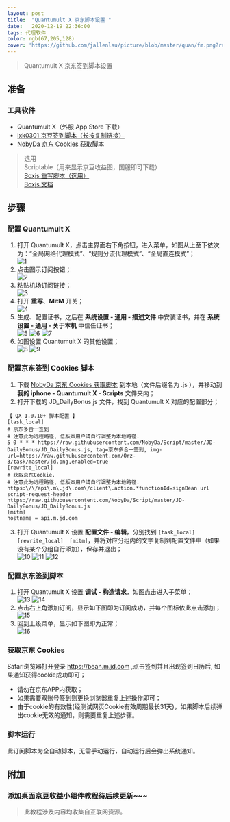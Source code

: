 ```yaml
---
layout: post
title:  "Quantumult X 京东脚本设置 "
date:   2020-12-19 22:36:00
tags: 代理软件
color: rgb(67,205,128)
cover: 'https://github.com/jallenlau/picture/blob/master/quan/fm.png?raw=true'
---
```


> Quantumult X 京东签到脚本设置

## 准备
### 工具软件
- Quantumult X（外服 App Store 下载）
- [lxk0301 京豆签到脚本（长按复制链接）](https://raw.githubusercontent.com/lxk0301/jd_scripts/master/QuantumultX/lxk0301_gallery.json)
- [NobyDa 京东 Cookies 获取脚本](https://github.com/NobyDa/Script/blob/master/JD-DailyBonus/JD_DailyBonus.js)


> 选用  
> Scriptable（用来显示京豆收益图，国服即可下载）  
> [Boxjs 重写脚本（选用）](https://raw.githubusercontent.com/whyour/hundun/master/quanx/whyour.boxjs.json)  
> [Boxjs 文档](https://chavyleung.gitbook.io/boxjs/)  

## 步骤
### 配置 Quantumult X
1. 打开 Quantumult X，点击主界面右下角按钮，进入菜单，如图从上至下依次为：“全局网络代理模式”、“规则分流代理模式”、“全局直连模式”；  
![1](https://github.com/jallenlau/picture/blob/master/quan/1.PNG?raw=true)  
2. 点击图示订阅按钮；  
![2](https://github.com/jallenlau/picture/blob/master/quan/2.PNG?raw=true)  
3. 粘贴机场订阅链接；  
![3](https://github.com/jallenlau/picture/blob/master/quan/3.PNG?raw=true)  
4. 打开 **重写**、**MitM** 开关；  
![4](https://github.com/jallenlau/picture/blob/master/quan/4.PNG?raw=true)
5. 生成、配置证书，之后在 **系统设置 - 通用 - 描述文件** 中安装证书，并在 **系统设置 - 通用 - 关于本机** 中信任证书；    
![5](https://github.com/jallenlau/picture/blob/master/quan/5.PNG?raw=true)
![6](https://github.com/jallenlau/picture/blob/master/quan/6.PNG?raw=true)
![7](https://github.com/jallenlau/picture/blob/master/quan/7.PNG?raw=true)  
6. 如图设置 Quantumult X 的其他设置；  
![8](https://github.com/jallenlau/picture/blob/master/quan/8.PNG?raw=true)
![9](https://github.com/jallenlau/picture/blob/master/quan/9.PNG?raw=true)  

### 配置京东签到 Cookies 脚本
1. 下载 [NobyDa 京东 Cookies 获取脚本](https://github.com/NobyDa/Script/blob/master/JD-DailyBonus/JD_DailyBonus.js) 到本地（文件后缀名为 .js ），并移动到 **我的 iphone - Quantumult X - Scripts** 文件夹内；  
2. 打开下载的 JD_DailyBonus.js 文件，找到 Quantumult X 对应的配置部分；  
```
【 QX 1.0.10+ 脚本配置 】
[task_local]
# 京东多合一签到
# 注意此为远程路径, 低版本用户请自行调整为本地路径.
5 0 * * * https://raw.githubusercontent.com/NobyDa/Script/master/JD-DailyBonus/JD_DailyBonus.js, tag=京东多合一签到, img-url=https://raw.githubusercontent.com/Orz-3/task/master/jd.png,enabled=true
[rewrite_local]
# 获取京东Cookie.
# 注意此为远程路径, 低版本用户请自行调整为本地路径.
https:\/\/api\.m\.jd\.com\/client\.action.*functionId=signBean url script-request-header https://raw.githubusercontent.com/NobyDa/Script/master/JD-DailyBonus/JD_DailyBonus.js
[mitm]
hostname = api.m.jd.com
```
3. 打开 Quantumult X 设置 **配置文件 - 编辑**，分别找到 ```[task_local]  [rewrite_local]  [mitm]```，并将对应分组内的文字复制到配置文件中（如果没有某个分组自行添加），保存并退出；  
![10](https://github.com/jallenlau/picture/blob/master/quan/10.PNG?raw=true)
![11](https://github.com/jallenlau/picture/blob/master/quan/11.PNG?raw=true)
![12](https://github.com/jallenlau/picture/blob/master/quan/12.PNG?raw=true)  

### 配置京东签到脚本
1. 打开 Quantumult X 设置 **调试 - 构造请求**，如图点击进入子菜单；  
![13](https://github.com/jallenlau/picture/blob/master/quan/13.PNG?raw=true)
![14](https://github.com/jallenlau/picture/blob/master/quan/14.PNG?raw=true)  
2. 点击右上角添加订阅，显示如下图即为订阅成功，并每个图标依此点击添加；  
![15](https://github.com/jallenlau/picture/blob/master/quan/15.PNG?raw=true)  
3. 回到上级菜单，显示如下图即为正常；  
![16](https://github.com/jallenlau/picture/blob/master/quan/16.PNG?raw=true)  

### 获取京东 Cookies
Safari浏览器打开登录 https://bean.m.jd.com ,点击签到并且出现签到日历后, 如果通知获得cookie成功即可；  

- 请勿在京东APP内获取；  
- 如果需要双账号签到则更换浏览器重复上述操作即可；  
- 由于cookie的有效性(经测试网页Cookie有效周期最长31天)，如果脚本后续弹出cookie无效的通知，则需要重复上述步骤。   

### 脚本运行
此订阅脚本为全自动脚本，无需手动运行，自动运行后会弹出系统通知。

## 附加
### 添加桌面京豆收益小组件教程待后续更新~~~


> 此教程涉及内容均收集自互联网资源。
